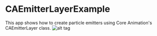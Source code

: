 # CAEmitterLayerExample
This app shows how to create particle emitters using Core Animation's CAEmitterLayer class.
![alt tag](http://i.imgur.com/M6wua2e.gif)
